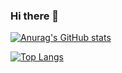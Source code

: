 ### Hi there 👋

[![Anurag's GitHub stats](https://github-readme-stats-git-masterrstaa-rickstaa.vercel.app/api?username=Patryk-Samulewicz&count_private=true&theme=tokyonight)](https://github.com/anuraghazra/github-readme-stats)

[![Top Langs](https://github-readme-stats-git-masterrstaa-rickstaa.vercel.app/api/top-langs/?username=Patryk-Samulewicz&layout=compact)](https://github.com/anuraghazra/github-readme-stats)


